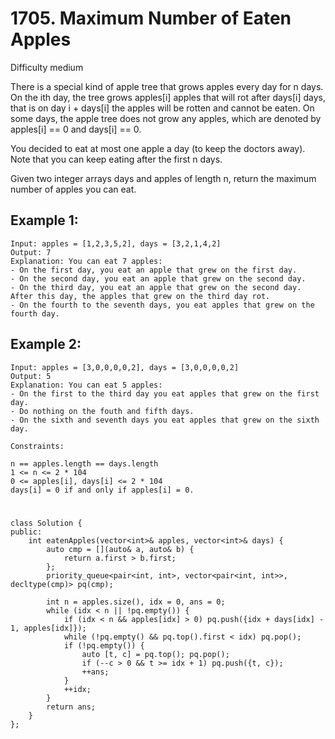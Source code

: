 # 1705. Maximum Number of Eaten Apples
Difficulty medium

There is a special kind of apple tree that grows apples every day for n days. On the ith day, the tree grows apples[i] apples that will rot after days[i] days, that is on day i + days[i] the apples will be rotten and cannot be eaten. On some days, the apple tree does not grow any apples, which are denoted by apples[i] == 0 and days[i] == 0.

You decided to eat at most one apple a day (to keep the doctors away). Note that you can keep eating after the first n days.

Given two integer arrays days and apples of length n, return the maximum number of apples you can eat.


## Example 1:
```
Input: apples = [1,2,3,5,2], days = [3,2,1,4,2]
Output: 7
Explanation: You can eat 7 apples:
- On the first day, you eat an apple that grew on the first day.
- On the second day, you eat an apple that grew on the second day.
- On the third day, you eat an apple that grew on the second day. After this day, the apples that grew on the third day rot.
- On the fourth to the seventh days, you eat apples that grew on the fourth day.
```


## Example 2:
```
Input: apples = [3,0,0,0,0,2], days = [3,0,0,0,0,2]
Output: 5
Explanation: You can eat 5 apples:
- On the first to the third day you eat apples that grew on the first day.
- Do nothing on the fouth and fifth days.
- On the sixth and seventh days you eat apples that grew on the sixth day.
```


```
Constraints:

n == apples.length == days.length
1 <= n <= 2 * 104
0 <= apples[i], days[i] <= 2 * 104
days[i] = 0 if and only if apples[i] = 0.
```


#
```
class Solution {
public:
    int eatenApples(vector<int>& apples, vector<int>& days) {
        auto cmp = [](auto& a, auto& b) {
            return a.first > b.first;
        };
        priority_queue<pair<int, int>, vector<pair<int, int>>, decltype(cmp)> pq(cmp);

        int n = apples.size(), idx = 0, ans = 0;
        while (idx < n || !pq.empty()) {
            if (idx < n && apples[idx] > 0) pq.push({idx + days[idx] - 1, apples[idx]});
            while (!pq.empty() && pq.top().first < idx) pq.pop();
            if (!pq.empty()) {
                auto [t, c] = pq.top(); pq.pop();
                if (--c > 0 && t >= idx + 1) pq.push({t, c});
                ++ans;
            }
            ++idx;
        }
        return ans;
    }
};
```